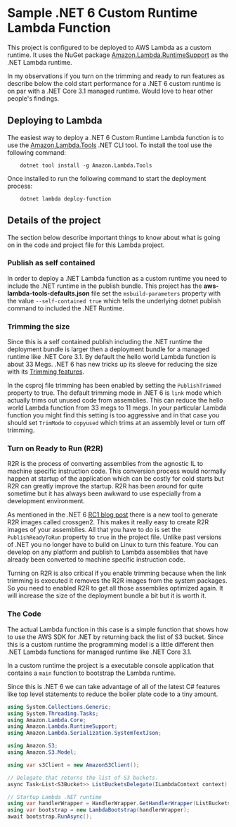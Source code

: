 # Sample .NET 6 Custom Runtime Lambda Function

This project is configured to be deployed to AWS Lambda as a custom runtime. It uses the NuGet package 
[Amazon.Lambda.RuntimeSupport](https://github.com/aws/aws-lambda-dotnet/tree/master/Libraries/src/Amazon.Lambda.RuntimeSupport)
as the .NET Lambda runtime.

In my observations if you turn on the trimming and ready to run features as describe below the cold start performance
for a .NET 6 custom runtime is on par with a .NET Core 3.1 managed runtime. Would love to hear other people's findings.

## Deploying to Lambda
The easiest way to deploy a .NET 6 Custom Runtime Lambda function is to use the [Amazon.Lambda.Tools](https://www.nuget.org/packages/Amazon.Lambda.Tools/) .NET CLI tool. 
To install the tool use the following command:
```
    dotnet tool install -g Amazon.Lambda.Tools
```

Once installed to run the following command to start the deployment process:
```
    dotnet lambda deploy-function
```

## Details of the project

The section below describe important things to know about what is going on in the code and project file for this Lambda project.

### Publish as self contained

In order to deploy a .NET Lambda function as a custom runtime you need to include the .NET runtime in the publish bundle. This project has the
**aws-lambda-tools-defaults.json** file set the `msbuild-parameters` property with the value `--self-contained true` which tells the underlying
dotnet publish command to included the .NET Runtime.

### Trimming the size

Since this is a self contained publish including the .NET runtime the deployment bundle is larger then a deployment bundle for a 
managed runtime like .NET Core 3.1. By default the hello world Lambda function is about 33 Megs. .NET 6 has new tricks up 
its sleeve for reducing the size with its [Trimming features](https://docs.microsoft.com/en-us/dotnet/core/deploying/trimming-options).

In the csproj file trimming has been enabled by setting the `PublishTrimmed` property to true. The default 
trimming mode in .NET 6 is `link` mode which actually trims out unused code from assemblies. This can reduce the 
hello world Lambda function from 33 megs to 11 megs. In your particular Lambda function you might find this 
setting is too aggressive and in that case you should set `TrimMode` to `copyused` which trims at an 
assembly level or turn off trimming.

### Turn on Ready to Run (R2R)

R2R is the process of converting assemblies from the agnostic IL to machine specific instruction code. This conversion process would
normally happen at startup of the application which can be costly for cold starts but R2R can greatly improve the startup.
R2R has been around for quite sometime but it has always been awkward to use especially from a development environment.

As mentioned in the .NET 6 [RC1 blog post](https://devblogs.microsoft.com/dotnet/announcing-net-6-release-candidate-1/#crossgen2)
there is a new tool to generate R2R images called crossgen2. This makes it really easy to create R2R images of your 
assemblies. All that you have to do is set the `PublishReadyToRun` property to `true` in the project file. Unlike 
past versions of .NET you no longer have to build on Linux to turn this feature. You can develop on any platform and 
publish to Lambda assemblies that have already been converted to machine specific instruction code.

Turning on R2R is also critical if you enable trimming because when the link trimming is executed it removes the 
R2R images from the system packages. So you need to enabled R2R to get all those assemblies optimized again. It
will increase the size of the deployment bundle a bit but it is worth it.

### The Code
The actual Lambda function in this case is a simple function that shows how to use the AWS SDK for .NET by returning back 
the list of S3 bucket. Since this is a custom runtime the programming model is a little different then
.NET Lambda functions for managed runtime like .NET Core 3.1.

In a custom runtime the project is a executable console application that contains a `main` function to bootstrap
the Lambda runtime.

Since this is .NET 6 we can take advantage of all of the latest C# features like top level statements to reduce the 
boiler plate code to a tiny amount.


```csharp
using System.Collections.Generic;
using System.Threading.Tasks;
using Amazon.Lambda.Core;
using Amazon.Lambda.RuntimeSupport;
using Amazon.Lambda.Serialization.SystemTextJson;

using Amazon.S3;
using Amazon.S3.Model;

using var s3Client = new AmazonS3Client();

// Delegate that returns the list of S3 buckets.
async Task<List<S3Bucket>> ListBucketsDelegate(ILambdaContext context) => (await s3Client.ListBucketsAsync()).Buckets;

// Startup Lambda .NET runtime
using var handlerWrapper = HandlerWrapper.GetHandlerWrapper(ListBucketsDelegate, new DefaultLambdaJsonSerializer());
using var bootstrap = new LambdaBootstrap(handlerWrapper);
await bootstrap.RunAsync();
```
